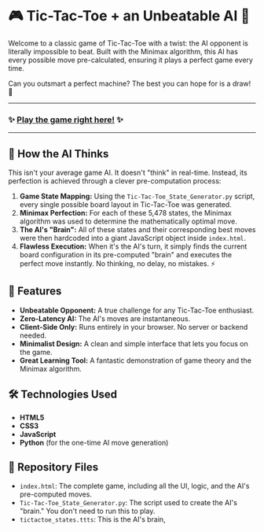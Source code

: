 # 🎮 Tic-Tac-Toe + an Unbeatable AI 🧠

Welcome to a classic game of Tic-Tac-Toe with a twist: the AI opponent is literally impossible to beat. Built with the Minimax algorithm, this AI has every possible move pre-calculated, ensuring it plays a perfect game every time.

Can you outsmart a perfect machine? The best you can hope for is a draw! 🤝

---

### ✨ **[Play the game right here!](https://rambo1111.github.io/tic-tac-toe_impossible_ai/)** ✨

---

## 🤖 How the AI Thinks

This isn't your average game AI. It doesn't "think" in real-time. Instead, its perfection is achieved through a clever pre-computation process:

1.  **Game State Mapping:** Using the `Tic-Tac-Toe_State_Generator.py` script, every single possible board layout in Tic-Tac-Toe was generated.
2.  **Minimax Perfection:** For each of these 5,478 states, the Minimax algorithm was used to determine the mathematically optimal move.
3.  **The AI's "Brain":** All of these states and their corresponding best moves were then hardcoded into a giant JavaScript object inside `index.html`.
4.  **Flawless Execution:** When it's the AI's turn, it simply finds the current board configuration in its pre-computed "brain" and executes the perfect move instantly. No thinking, no delay, no mistakes. ⚡

## 🚀 Features

-   **Unbeatable Opponent:** A true challenge for any Tic-Tac-Toe enthusiast.
-   **Zero-Latency AI:** The AI's moves are instantaneous.
-   **Client-Side Only:** Runs entirely in your browser. No server or backend needed.
-   **Minimalist Design:** A clean and simple interface that lets you focus on the game.
-   **Great Learning Tool:** A fantastic demonstration of game theory and the Minimax algorithm.

## 🛠️ Technologies Used

-   **HTML5**
-   **CSS3**
-   **JavaScript**
-   **Python** (for the one-time AI move generation)

## 📂 Repository Files

-   `index.html`: The complete game, including all the UI, logic, and the AI's pre-computed moves.
-   `Tic-Tac-Toe_State_Generator.py`: The script used to create the AI's "brain." You don't need to run this to play.
-   `tictactoe_states.ttts`: This is the AI's brain,
